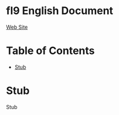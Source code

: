 
# fl9 English Document

[Web Site](README.md)

# Table of Contents

<!-- START doctoc generated TOC please keep comment here to allow auto update -->
<!-- DON'T EDIT THIS SECTION, INSTEAD RE-RUN doctoc TO UPDATE -->

- [Stub](#stub)

<!-- END doctoc generated TOC please keep comment here to allow auto update -->

# Stub

Stub
